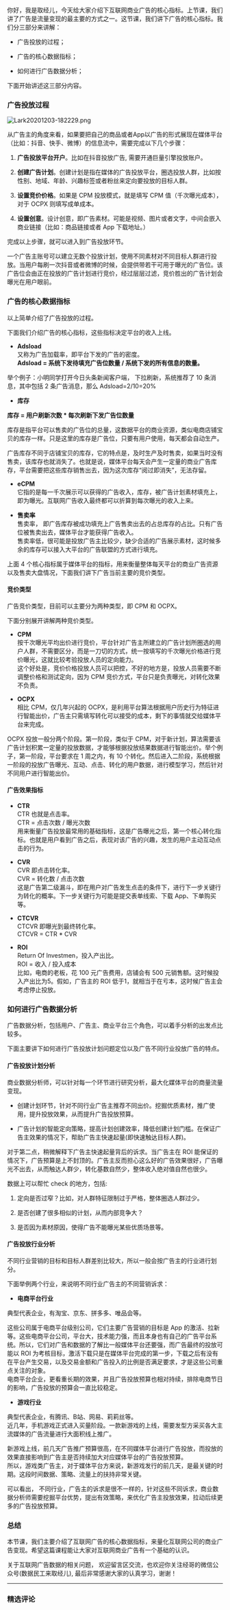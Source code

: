 <p data-nodeid="2835" class="">你好，我是取经儿，今天给大家介绍下互联网商业广告的核心指标。上节课，我们讲了广告是流量变现的最主要的方式之一。这节课，我们讲下广告的核心指标。我们分三部分来讲解：</p>
<ul data-nodeid="2836">
<li data-nodeid="2837">
<p data-nodeid="2838">广告投放的过程；</p>
</li>
<li data-nodeid="2839">
<p data-nodeid="2840">广告的核心数据指标；</p>
</li>
<li data-nodeid="2841">
<p data-nodeid="2842">如何进行广告数据分析；</p>
</li>
</ul>
<p data-nodeid="2843">下面开始讲述这三部分内容。</p>
<h3 data-nodeid="2844">广告投放过程</h3>
<p data-nodeid="3102" class="te-preview-highlight"><img src="https://s0.lgstatic.com/i/image/M00/76/EE/CgqCHl_IvIWASBwsAABovwopov0029.png" alt="Lark20201203-182229.png" data-nodeid="3105"></p>

<p data-nodeid="2846">从广告主的角度来看，如果要把自己的商品或者App以广告的形式展现在媒体平台（比如：抖音、快手、微博）的信息流中，需要完成以下几个步骤：</p>
<ol data-nodeid="2847">
<li data-nodeid="2848">
<p data-nodeid="2849"><strong data-nodeid="2946">广告投放平台开户</strong>。比如在抖音投放广告, 需要开通巨量引擎投放账户。</p>
</li>
<li data-nodeid="2850">
<p data-nodeid="2851"><strong data-nodeid="2951">创建广告计划</strong>。创建计划是指在媒体的广告投放平台，圈选投放人群，比如按性别、地域、年龄、兴趣标签或者粉丝来定向要投放的目标人群。</p>
</li>
<li data-nodeid="2852">
<p data-nodeid="2853"><strong data-nodeid="2956">设置竞价价格</strong>。如果是 CPM 投放模式，就是填写 CPM 值（千次曝光成本），对于 OCPX 则填写成单成本。</p>
</li>
<li data-nodeid="2854">
<p data-nodeid="2855"><strong data-nodeid="2961">设置创意</strong>。设计创意，即广告素材。可能是视频、图片或者文字，中间会嵌入商业链接（比如：商品链接或者 App 下载地址。）</p>
</li>
</ol>
<p data-nodeid="2856">完成以上步骤，就可以进入到广告投放环节。</p>
<p data-nodeid="2857">一个广告主账号可以建立无数个投放计划，使用不同素材对不同目标人群进行投放。当用户每刷一次抖音或者微博的时候，会提供带若干可用于曝光的广告位。该广告位会由正在投放的广告计划进行竞价，经过层层过滤，竞价胜出的广告计划会曝光在用户眼前。</p>
<h3 data-nodeid="2858">广告的核心数据指标</h3>
<p data-nodeid="2859">以上简单介绍了广告投放的过程。</p>
<p data-nodeid="2860">下面我们介绍广告的核心指标，这些指标决定平台的收入上线。</p>
<ul data-nodeid="2861">
<li data-nodeid="2862">
<p data-nodeid="2863"><strong data-nodeid="2976">Adsload</strong><br>
又称为广告加载率，即平台下发的广告的密度。<br>
<strong data-nodeid="2977">Adsload = 系统下发待填充广告位数量 / 系统下发的所有信息的数量。</strong></p>
</li>
</ul>
<p data-nodeid="2864">举个例子：小明同学打开今日头条新闻客户端， 下拉刷新，系统推荐了 10 条消息，其中包括 2 条广告消息，那么 Adsload=2/10=20%</p>
<ul data-nodeid="2865">
<li data-nodeid="2866">
<p data-nodeid="2867"><strong data-nodeid="2982">库存</strong></p>
</li>
</ul>
<p data-nodeid="2868"><strong data-nodeid="2988">库存 = 用户刷新次数 * 每次刷新下发广告位数量</strong></p>
<p data-nodeid="2869">库存是指平台可以售卖的广告位的总量，这数据平台的商业资源，类似电商店铺宝贝的库存一样。只是这里的库存是广告位，只要有用户使用，每天都会自动生产。</p>
<p data-nodeid="2870">广告库存不同于店铺宝贝的库存，它的特点是，及时生产及时售卖，如果当时没有售卖，该库存也就消失了。也就是说，媒体平台每天会产生一定量的商业广告库存，平台需要把这些库存销售出去，因为这次库存“阅过即消失”，无法存留。</p>
<ul data-nodeid="2871">
<li data-nodeid="2872">
<p data-nodeid="2873"><strong data-nodeid="2996">eCPM</strong><br>
它指的是每一千次展示可以获得的广告收入，库存，被广告计划素材填充上，即为曝光。互联网广告收入最终都可以折算到每次曝光的收入上来。</p>
</li>
<li data-nodeid="2874">
<p data-nodeid="2875"><strong data-nodeid="3004">售卖率</strong><br>
售卖率， 即广告库存被成功填充上广告售卖出去的占总库存的占比。只有广告位被售卖出去，媒体平台才能获得广告收入。<br>
售卖率低，很可能是投放广告主比较少，缺少合适的广告展示素材，这时候多余的库存可以接入大平台的广告联盟的方式进行填充。</p>
</li>
</ul>
<p data-nodeid="2876">上面 4 个核心指标属于媒体平台的指标，用来衡量整体每天平台的商业广告资源以及售卖大盘情况，下面我们讲下广告当前主要的竞价类型。</p>
<h4 data-nodeid="2877">竞价类型</h4>
<p data-nodeid="2878">广告竞价类型，目前可以主要分为两种类型，即 CPM 和 OCPX。</p>
<p data-nodeid="2879">下面分别展开讲解两种竞价类型。</p>
<ul data-nodeid="2880">
<li data-nodeid="2881">
<p data-nodeid="2882"><strong data-nodeid="3016">CPM</strong><br>
按千次曝光平均出价进行竞价，平台针对广告主所建立的广告计划所圈选的用户人群，不需要区分，而是一刀切的方式，统一按填写的千次曝光价格进行竞价曝光，这就比较考验投放人员的定向能力。<br>
这个好处是，竞价价格投放人员可以把控，不好的地方是，投放人员需要不断调整价格和测试定向，因为 CPM 竞价方式，平台只是负责曝光，对转化效果不负责。</p>
</li>
<li data-nodeid="2883">
<p data-nodeid="2884"><strong data-nodeid="3022">OCPX</strong><br>
相比 CPM，仅几年兴起的 OCPX，是利用平台算法根据用户历史行为特征进行智能出价，广告主只需填写转化可以接受的成本，剩下的事情就交给媒体平台来完成。</p>
</li>
</ul>
<p data-nodeid="2885">OCPX 投放一般分两个阶段。第一阶段，类似于 CPM，对于新计划，算法需要该广告计划积累一定量的投放数据，才能够根据投放结果数据进行智能出价。举个例子，第一阶段，平台要求在 1 周之内，有 10 个转化。然后进入二阶段，系统根据一阶段的投放广告曝光、互动、点击、转化的用户数据，进行模型学习，然后针对不同用户进行智能出价。</p>
<h4 data-nodeid="2886">广告效果指标</h4>
<ul data-nodeid="2887">
<li data-nodeid="2888">
<p data-nodeid="2889"><strong data-nodeid="3034">CTR</strong><br>
CTR 也就是点击率。<br>
CTR = 点击次数 / 曝光次数<br>
用来衡量广告投放最常用的基础指标，这是广告曝光之后，第一个核心转化指标。也就是用户看到广告之后，表现对该广告的兴趣，发生的用户主动互动点击的行为。</p>
</li>
<li data-nodeid="2890">
<p data-nodeid="2891"><strong data-nodeid="3044">CVR</strong><br>
CVR 即点击转化率。<br>
CVR = 转化数 / 点击次数<br>
这是广告第二级漏斗，即在用户对广告发生点击的条件下，进行下一步关键行为转化的概率。下一步关键行为可能是提交表单线索、下载 App、下单购买等。</p>
</li>
<li data-nodeid="2892">
<p data-nodeid="2893"><strong data-nodeid="3054">CTCVR</strong><br>
CTCVR 即曝光到最终转化率。<br>
CTCVR = CTR * CVR</p>
</li>
<li data-nodeid="2894">
<p data-nodeid="2895"><strong data-nodeid="3064">ROI</strong><br>
Return Of Investmen，投入产出比。<br>
ROI = 收入 / 投入成本<br>
比如，电商的老板，花 100 元广告费用，店铺会有 500 元销售额。这时候投入产出比为5。假如，广告主的 ROI 低于1，就相当于在亏本，这时候广告主会考虑停止投放。</p>
</li>
</ul>
<h3 data-nodeid="2896">如何进行广告数据分析</h3>
<p data-nodeid="2897">广告数据分析，包括用户、广告主、商业平台三个角色，可以着手分析的出发点比较多。</p>
<p data-nodeid="2898">下面主要讲下如何进行广告投放计划问题定位以及广告不同行业投放广告的特点。</p>
<h4 data-nodeid="2899">广告投放计划分析</h4>
<p data-nodeid="2900">商业数据分析师，可以针对每一个环节进行研究分析，最大化媒体平台的商量流量变现。</p>
<ul data-nodeid="2901">
<li data-nodeid="2902">
<p data-nodeid="2903">创建计划环节，针对不同行业广告主推荐不同出价。挖掘优质素材，推广使用，提升投放效果，从而提升广告投放预算。</p>
</li>
<li data-nodeid="2904">
<p data-nodeid="2905">广告计划的智能定向策略，提高计划创建效率，降低创建计划门槛。在保证广告主效果的情况下，帮助广告主快速起量(即快速触达目标人群)。</p>
</li>
</ul>
<p data-nodeid="2906">对于第二点，稍微解释下广告主快速起量背后的诉求。当广告主在 ROI 能保证的情况下，广告预算是上不封顶的。广告主反而担心这么好的广告效果很好，广告曝光不出去，从而触达人群少，转化基数自然少，整体收入绝对值自然也很少。</p>
<p data-nodeid="2907">数据上可以帮忙 check 的地方，包括:</p>
<ol data-nodeid="2908">
<li data-nodeid="2909">
<p data-nodeid="2910">定向是否过窄？比如，对人群特征限制过于严格，整体圈选人群过少。</p>
</li>
<li data-nodeid="2911">
<p data-nodeid="2912">是否创建了很多相似的计划，从而内部竞争大？</p>
</li>
<li data-nodeid="2913">
<p data-nodeid="2914">是否因为素材原因，使得广告不能曝光某些优质场景等。</p>
</li>
</ol>
<h4 data-nodeid="2915">广告投放行业分析</h4>
<p data-nodeid="2916">不同行业营销的目标和目标人群差别比较大，所以一般会按广告主的行业进行划分。</p>
<p data-nodeid="2917">下面举例两个行业，来说明不同行业广告主的不同营销诉求：</p>
<ul data-nodeid="2918">
<li data-nodeid="2919">
<p data-nodeid="2920"><strong data-nodeid="3083">电商平台行业</strong></p>
</li>
</ul>
<p data-nodeid="2921">典型代表企业，有淘宝、京东、拼多多、唯品会等。</p>
<p data-nodeid="2922">这些公司属于电商平台级别公司，它们主要广告营销的目标是 App 的激活、拉新等。这些电商平台公司，平台大，技术能力强，而且本身也有自己的广告平台系统。所以，它们对广告和数据的了解比一般媒体平台还要强，而广告最终的投放可能以 ROI 为考核目标，激活下载只是在媒体平台完成的第一步，下载之后有没有在平台产生交易，以及交易金额和广告投入的比例是否满足要求，才是这些公司重点关注的对象。<br>
电商平台企业，更看重长期的效果，并且广告投放预算也相对持续，排除电商节日的影响，广告投放的预算会一直比较稳定。</p>
<ul data-nodeid="2923">
<li data-nodeid="2924">
<p data-nodeid="2925"><strong data-nodeid="3091">游戏行业</strong></p>
</li>
</ul>
<p data-nodeid="2926">典型代表企业，有腾讯、B站、网易、莉莉丝等。<br>
近几年，手机游戏正式进入买量阶段。一款新游戏的上线，需要发型方采买各大主流媒体的广告流量进行大面积线上推广。</p>
<p data-nodeid="2927">新游戏上线，前几天广告推广预算很高，在不同媒体平台进行广告投放，而投放的效果直接影响到广告主是否持续加大对应媒体平台的广告投放预算。<br>
所以，游戏类广告主，对于媒体平台方来说，新游戏发行的前几天，是最关键的时期。这段时间数据、策略、流量上的扶持非常关键。</p>
<p data-nodeid="2928">可以看出， 不同行业，广告主的诉求是很不一样的，针对这些不同诉求，商业数据分析师需要挖掘平台优势，提出有效策略，来优化广告主投放效果，拉动后续更多的广告投放预算。</p>
<h3 data-nodeid="2929">总结</h3>
<p data-nodeid="2930">本节课，我们主要介绍了互联网广告的核心数据指标，来量化互联网公司的商业广告变现。希望这篇课程能让大家对互联网商业广告有一个基础的认识。</p>
<p data-nodeid="2931" class="">关于互联网广告数据的相关问题， 欢迎留言区交流，也欢迎你关注经哥的微信公众号(数据民工来取经儿), 最后非常感谢大家的认真学习，谢谢！</p>

---

### 精选评论


